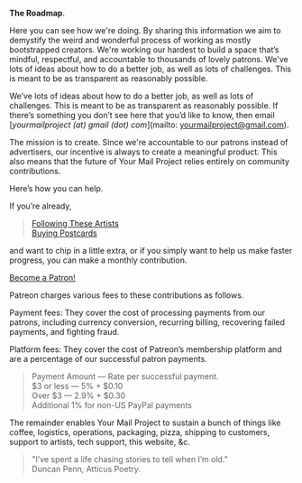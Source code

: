 **The Roadmap**.

Here you can see how we're doing. By sharing this information we aim to demystify the weird and wonderful process of working as mostly bootstrapped creators. We're working our hardest to build a space that’s mindful, respectful, and accountable to thousands of lovely patrons. We've lots of ideas about how to do a better job, as well as lots of challenges. This is meant to be as transparent as reasonably possible.

We’ve lots of ideas about how to do a better job, as well as lots of challenges. This is meant to be as transparent as reasonably possible. If there’s something you don’t see here that you’d like to know, then email  
[_yourmailproject (at) gmail (dot) com_](mailto: yourmailproject@gmail.com).

The mission is to create. Since we're accountable to our patrons instead of advertisers, our incentive is always to create a meaningful product. This also means that the future of Your Mail Project relies entirely on community contributions.

Here’s how you can help.

If you’re already,

> <a href="https://kvshvl.in/yourmailproject/artists.html">Following These Artists</a>  
> <a href="https://www.gumroad.com/yourmailproject" target="_blank">Buying Postcards</a>

and want to chip in a little extra, or if you simply want to help us make faster progress, you can make a monthly contribution.

<div class="roadmap-spacer-1"></div>

<p>
<a class="btn" href="https://www.patreon.com/yourmailproject?fan_landing=true" target="_blank">Become a Patron!</a><br>
</p>

<div class="roadmap-spacer-2"></div>

Patreon charges various fees to these contributions as follows.

Payment fees: They cover the cost of processing payments from our patrons, including currency conversion, recurring billing, recovering failed payments, and fighting fraud.

Platform fees: They cover the cost of Patreon’s membership platform and are a percentage of our successful patron payments.

> Payment Amount — Rate per successful payment.  
> $3 or less — 5% + $0.10  
> Over $3 — 2.9% + $0.30  
> Additional 1% for non-US PayPal payments

The remainder enables Your Mail Project to sustain a bunch of things like coffee, logistics, operations, packaging, pizza, shipping to customers, support to artists, tech support, this website, &c.

> "I’ve spent a life chasing stories to tell when I’m old."  
> Duncan Penn, Atticus Poetry.
